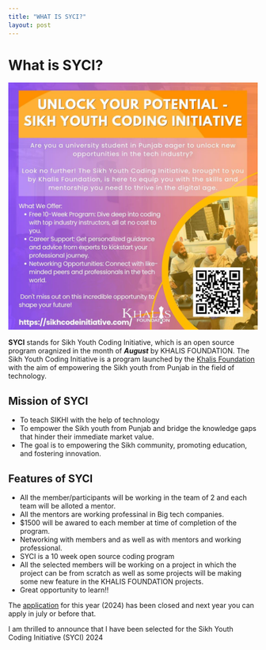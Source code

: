 ```yaml
---
title: "WHAT IS SYCI?"
layout: post
---
```


# What is SYCI?

<img src="https://raw.githubusercontent.com/simarjot0032/Khalis-SYCI-Blogs/master/poster.jpg" style="max-height:500px;width:100%;object-fit='cover';">

**SYCI** stands for Sikh Youth Coding Initiative, which is an open source program oragnized in the month of **_August_** by KHALIS FOUNDATION. The Sikh Youth Coding Initiative is a program launched by the [Khalis Foundation](https://khalisfoundation.org/) with the aim of empowering the Sikh youth from Punjab in the field of technology.


## Mission of SYCI

- To teach SIKHI with the help of technology
- To empower the Sikh youth from Punjab and bridge the knowledge gaps that hinder their immediate market value.
- The goal is to empowering the Sikh community, promoting education, and fostering innovation.

## Features of SYCI

- All the member/participants will be working in the team of 2 and each team will be alloted a mentor.
- All the mentors are working professinal in Big tech companies.
- $1500 will be awared to each member at time of completion of the program.
- Networking with members and as well as with mentors and working professional.
- SYCI is a 10 week open source coding program
- All the selected members will be working on a project in which the project can be from scratch as well as some projects will be making some new feature in the KHALIS FOUNDATION projects.
- Great opportunity to learn!!

The [application](https://sikhcodeinitiative.com/) for this year (2024) has been closed and next year you can apply in july or before that.

I am thrilled to announce that I have been selected for the Sikh Youth Coding Initiative (SYCI) 2024